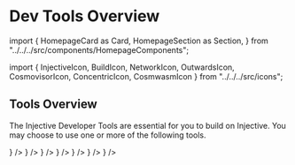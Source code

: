 # Dev Tools Overview

import { HomepageCard as Card, HomepageSection as Section, } from "../../../src/components/HomepageComponents";

import { InjectiveIcon, BuildIcon, NetworkIcon, OutwardsIcon, CosmovisorIcon, ConcentricIcon, CosmwasmIcon } from "../../../src/icons";

## Tools Overview

The Injective Developer Tools are essential for you to build on Injective. You may choose to use one or more of the following tools.

} /> } /> } /> } /> } /> } /> } />
